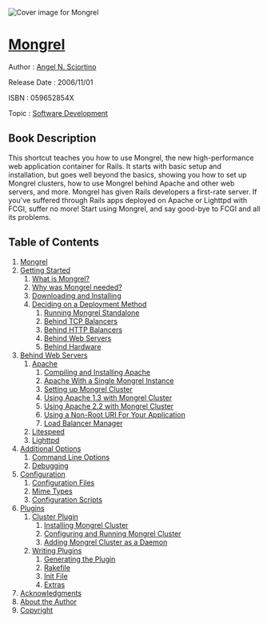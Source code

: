 ![Cover image for Mongrel](https://imgdetail.ebookreading.net/cover/cover/software_development/EB059652854X.jpg)

[Mongrel](https://ebookreading.net/view/book/Mongrel-EB059652854X_1.html "Mongrel")
====================================================================================================================

Author : [Angel N. Sciortino](https://ebookreading.net/search/author/Angel+N.+Sciortino)

Release Date : 2006/11/01

ISBN : 059652854X

Topic : [Software Development](https://ebookreading.net/search/category/software-development)

Book Description
-----------------

 This shortcut teaches you how to use Mongrel, the new high-performance web application container for Rails. It starts with basic setup and installation, but goes well beyond the basics, showing you how to set up Mongrel clusters, how to use Mongrel behind Apache and other web servers, and more. Mongrel has given Rails developers a first-rate server. If you've suffered through Rails apps deployed on Apache or Lighttpd with FCGI, suffer no more! Start using Mongrel, and say good-bye to FCGI and all its problems. 
              
Table of Contents
-----------------

1. [Mongrel](https://ebookreading.net/view/book/Mongrel-EB059652854X_2.html)
1. [Getting Started](https://ebookreading.net/view/book/Mongrel-EB059652854X_2.html#I_section_id240374)
    1. [What is Mongrel?](https://ebookreading.net/view/book/Mongrel-EB059652854X_2.html#id417563)
    1. [Why was Mongrel needed?](https://ebookreading.net/view/book/Mongrel-EB059652854X_2.html#id395376)
    1. [Downloading and Installing](https://ebookreading.net/view/book/Mongrel-EB059652854X_2.html#id532870)
    1. [Deciding on a Deployment Method](https://ebookreading.net/view/book/Mongrel-EB059652854X_2.html#id631950)
        1. [Running Mongrel Standalone](https://ebookreading.net/view/book/Mongrel-EB059652854X_2.html#id593432)
        1. [Behind TCP Balancers](https://ebookreading.net/view/book/Mongrel-EB059652854X_2.html#id422372)
        1. [Behind HTTP Balancers](https://ebookreading.net/view/book/Mongrel-EB059652854X_2.html#id419099)
        1. [Behind Web Servers](https://ebookreading.net/view/book/Mongrel-EB059652854X_2.html#id743068)
        1. [Behind Hardware](https://ebookreading.net/view/book/Mongrel-EB059652854X_2.html#id773870)
1. [Behind Web Servers](https://ebookreading.net/view/book/Mongrel-EB059652854X_2.html#I_section_id251072)
    1. [Apache](https://ebookreading.net/view/book/Mongrel-EB059652854X_2.html#id447586)
        1. [Compiling and Installing Apache](https://ebookreading.net/view/book/Mongrel-EB059652854X_2.html#id447372)
        1. [Apache With a Single Mongrel Instance](https://ebookreading.net/view/book/Mongrel-EB059652854X_2.html#id965435)
        1. [Setting up Mongrel Cluster](https://ebookreading.net/view/book/Mongrel-EB059652854X_2.html#id696010)
        1. [Using Apache 1.3 with Mongrel Cluster](https://ebookreading.net/view/book/Mongrel-EB059652854X_2.html#id916366)
        1. [Using Apache 2.2 with Mongrel Cluster](https://ebookreading.net/view/book/Mongrel-EB059652854X_2.html#id440600)
        1. [Using a Non-Root URI For Your Application](https://ebookreading.net/view/book/Mongrel-EB059652854X_2.html#id446648)
        1. [Load Balancer Manager](https://ebookreading.net/view/book/Mongrel-EB059652854X_2.html#id454379)
    1. [Litespeed](https://ebookreading.net/view/book/Mongrel-EB059652854X_2.html#id805550)
    1. [Lighttpd](https://ebookreading.net/view/book/Mongrel-EB059652854X_2.html#id812488)
1. [Additional Options](https://ebookreading.net/view/book/Mongrel-EB059652854X_2.html#I_section_id252120)
    1. [Command Line Options](https://ebookreading.net/view/book/Mongrel-EB059652854X_2.html#id906330)
    1. [Debugging](https://ebookreading.net/view/book/Mongrel-EB059652854X_2.html#id431928)
1. [Configuration](https://ebookreading.net/view/book/Mongrel-EB059652854X_2.html#I_section_id252802)
    1. [Configuration Files](https://ebookreading.net/view/book/Mongrel-EB059652854X_2.html#id410922)
    1. [Mime Types](https://ebookreading.net/view/book/Mongrel-EB059652854X_2.html#id795894)
    1. [Configuration Scripts](https://ebookreading.net/view/book/Mongrel-EB059652854X_2.html#id795899)
1. [Plugins](https://ebookreading.net/view/book/Mongrel-EB059652854X_2.html#I_section_id253061)
    1. [Cluster Plugin](https://ebookreading.net/view/book/Mongrel-EB059652854X_2.html#id409834)
        1. [Installing Mongrel Cluster](https://ebookreading.net/view/book/Mongrel-EB059652854X_2.html#id411541)
        1. [Configuring and Running Mongrel Cluster](https://ebookreading.net/view/book/Mongrel-EB059652854X_2.html#id411543)
        1. [Adding Mongrel Cluster as a Daemon](https://ebookreading.net/view/book/Mongrel-EB059652854X_2.html#id694550)
    1. [Writing Plugins](https://ebookreading.net/view/book/Mongrel-EB059652854X_2.html#id694557)
        1. [Generating the Plugin](https://ebookreading.net/view/book/Mongrel-EB059652854X_2.html#id807375)
        1. [Rakefile](https://ebookreading.net/view/book/Mongrel-EB059652854X_2.html#id807378)
        1. [Init File](https://ebookreading.net/view/book/Mongrel-EB059652854X_2.html#id734505)
        1. [Extras](https://ebookreading.net/view/book/Mongrel-EB059652854X_2.html#id871430)
1. [Acknowledgments](https://ebookreading.net/view/book/Mongrel-EB059652854X_2.html#I_section_id253664)
1. [About the Author](https://ebookreading.net/view/book/Mongrel-EB059652854X_3.html)
1. [Copyright](https://ebookreading.net/view/book/Mongrel-EB059652854X_4.html)
